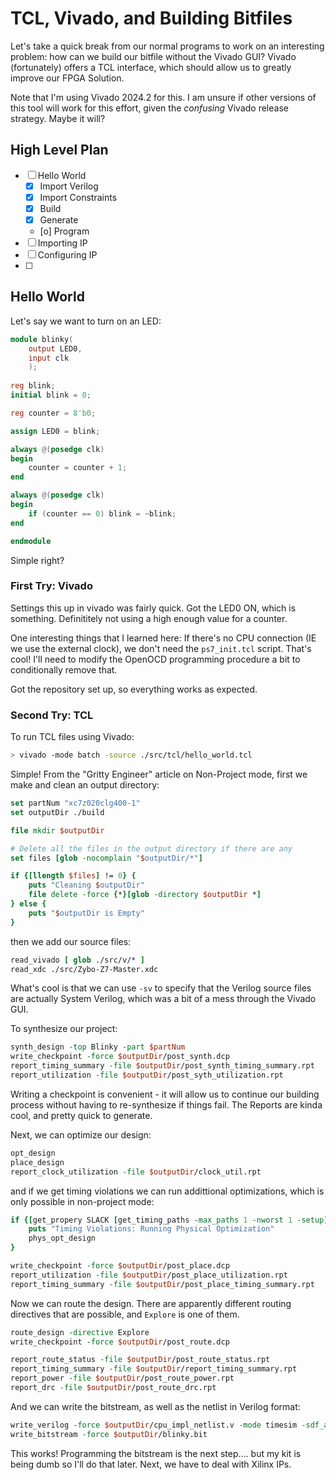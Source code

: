 # TCL, Vivado, and Building Bitfiles

Let's take a quick break from our normal programs to work on an interesting
problem: how can we build our bitfile without the Vivado GUI? Vivado
(fortunately) offers a TCL interface, which should allow us to greatly improve
our FPGA Solution.

Note that I'm using Vivado 2024.2 for this. I am unsure if other versions of
this tool will work for this effort, given the _confusing_ Vivado release
strategy. Maybe it will?

## High Level Plan

- [ ] Hello World
    - [X] Import Verilog 
    - [X] Import Constraints
    - [X] Build
    - [X] Generate 
    - [o] Program
- [ ] Importing IP
- [ ] Configuring IP
- [ ] 

## Hello World

Let's say we want to turn on an LED:

``` verilog
module blinky(
    output LED0,
    input clk
    );
 
reg blink;
initial blink = 0;

reg counter = 8'b0;

assign LED0 = blink;

always @(posedge clk)
begin
    counter = counter + 1;
end

always @(posedge clk)
begin
    if (counter == 0) blink = ~blink;
end

endmodule
```

Simple right?

### First Try: Vivado

Settings this up in vivado was fairly quick. Got the LED0 ON, which is
something. Definititely not using a high enough value for a counter.

One interesting things that I learned here: If there's no CPU connection (IE we
use the external clock), we don't need the `ps7_init.tcl` script. That's cool!
I'll need to modify the OpenOCD programming procedure a bit to conditionally
remove that.

Got the repository set up, so everything works as expected.

### Second Try: TCL

To run TCL files using Vivado:

``` bash
> vivado -mode batch -source ./src/tcl/hello_world.tcl
```

Simple! From the "Gritty Engineer" article on Non-Project mode, first we make
and clean an output directory:

``` tcl
set partNum "xc7z020clg400-1"
set outputDir ./build

file mkdir $outputDir

# Delete all the files in the output directory if there are any
set files [glob -nocomplain "$outputDir/*"]

if {[llength $files] != 0} {
    puts "Cleaning $outputDir"
    file delete -force {*}[glob -directory $outputDir *]
} else {
    puts "$outputDir is Empty"
}
```

then we add our source files:

``` tcl
read_vivado [ glob ./src/v/* ]
read_xdc ./src/Zybo-Z7-Master.xdc
```

What's cool is that we can use `-sv` to specify that the Verilog source files
are actually System Verilog, which was a bit of a mess through the Vivado GUI.

To synthesize our project:

``` tcl
synth_design -top Blinky -part $partNum
write_checkpoint -force $outputDir/post_synth.dcp
report_timing_summary -file $outputDir/post_synth_timing_summary.rpt
report_utilization -file $outputDir/post_syth_utilization.rpt
```

Writing a checkpoint is convenient - it will allow us to continue our building
process without having to re-synthesize if things fail. The Reports are kinda
cool, and pretty quick to generate.


Next, we can optimize our design:

``` tcl
opt_design
place_design
report_clock_utilization -file $outputDir/clock_util.rpt
```

and if we get timing violations we can run addittional optimizations, which is
only possible in non-project mode:

``` tcl
if {[get_propery SLACK [get_timing_paths -max_paths 1 -nworst 1 -setup]] < 0} {
    puts "Timing Violations: Running Physical Optimization"
    phys_opt_design
}

write_checkpoint -force $outputDir/post_place.dcp
report_utilization -file $outputDir/post_place_utilization.rpt
report_timing_summary -file $outputDir/post_place_timing_summary.rpt
```

Now we can route the design. There are apparently different routing directives
that are possible, and `Explore` is one of them.

``` tcl
route_design -directive Explore
write_checkpoint -force $outputDir/post_route.dcp

report_route_status -file $outputDir/post_route_status.rpt
report_timing_summary -file $outputDir/report_timing_summary.rpt 
report_power -file $outputDir/post_route_power.rpt
report_drc -file $outputDir/post_route_drc.rpt
```

And we can write the bitstream, as well as the netlist in Verilog format:

``` tcl
write_verilog -force $outputDir/cpu_impl_netlist.v -mode timesim -sdf_anno true
write_bitstream -force $outputDir/blinky.bit
```

This works! Programming the bitstream is the next step.... but my kit is being
dumb so I'll do that later. Next, we have to deal with Xilinx IPs.


